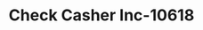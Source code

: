 ---
f_zip-code: 40004
f_state-code: KY
title: Check Casher Inc-10618
f_phone: 502-348-9668
f_city-only: Bardstown
f_address: 624 North 3Rd Street Bardstown
f_location-unique-id: '10618'
slug: check-casher-inc-10618
updated-on: '2024-05-30T13:46:58.046Z'
created-on: '2024-05-30T13:36:59.803Z'
published-on: '2024-05-30T13:54:32.469Z'
f_city-state: cms/city/bardstown-ky.md
f_company: cms/company/check-casher-inc.md
f_state: cms/state/kentucky.md
layout: '[payday-loan].html'
tags: payday-loan
---